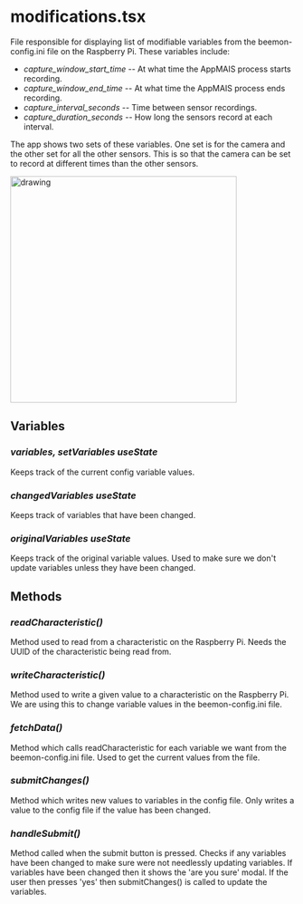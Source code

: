 # **modifications.tsx**
File responsible for displaying list of modifiable variables from the beemon-config.ini file on the Raspberry Pi. These variables include:
* *capture_window_start_time* -- At what time the AppMAIS process starts recording.
* *capture_window_end_time* -- At what time the AppMAIS process ends recording.
* *capture_interval_seconds* -- Time between sensor recordings.
* *capture_duration_seconds* -- How long the sensors record at each interval.
  
The app shows two sets of these variables. One set is for the camera and the other set for all the other sensors. This is so that the camera can be set to record at different times than the other sensors.

<img src="../../images/bt_modifications_tab.jpg" alt="drawing" width="400"/>


## Variables
### *variables, setVariables useState*
Keeps track of the current config variable values.

### *changedVariables useState*
Keeps track of variables that have been changed.

### *originalVariables useState*
Keeps track of the original variable values. Used to make sure we don't update variables unless they have been changed.


## Methods
### *readCharacteristic()*
Method used to read from a characteristic on the Raspberry Pi. Needs the UUID of the characteristic being read from.

### *writeCharacteristic()*
Method used to write a given value to a characteristic on the Raspberry Pi. We are using this to change variable values in the beemon-config.ini file.

### *fetchData()*
Method which calls readCharacteristic for each variable we want from the beemon-config.ini file. Used to get the current values from the file.

### *submitChanges()*
Method which writes new values to variables in the config file. Only writes a value to the config file if the value has been changed.

### *handleSubmit()*
Method called when the submit button is pressed. Checks if any variables have been changed to make sure were not needlessly updating variables. If variables have been changed then it shows the 'are you sure' modal. If the user then presses 'yes' then submitChanges() is called to update the variables.

